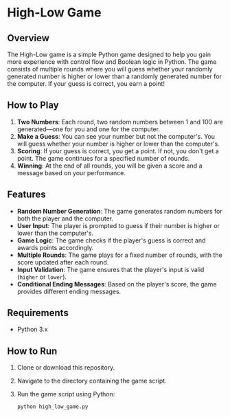 # High-Low Game

## Overview

The High-Low game is a simple Python game designed to help you gain more experience with control flow and Boolean logic in Python. The game consists of multiple rounds where you will guess whether your randomly generated number is higher or lower than a randomly generated number for the computer. If your guess is correct, you earn a point!

## How to Play

1. **Two Numbers**: Each round, two random numbers between 1 and 100 are generated—one for you and one for the computer.
2. **Make a Guess**: You can see your number but not the computer's. You will guess whether your number is higher or lower than the computer's.
3. **Scoring**: If your guess is correct, you get a point. If not, you don't get a point. The game continues for a specified number of rounds.
4. **Winning**: At the end of all rounds, you will be given a score and a message based on your performance.

## Features

- **Random Number Generation**: The game generates random numbers for both the player and the computer.
- **User Input**: The player is prompted to guess if their number is higher or lower than the computer's.
- **Game Logic**: The game checks if the player's guess is correct and awards points accordingly.
- **Multiple Rounds**: The game plays for a fixed number of rounds, with the score updated after each round.
- **Input Validation**: The game ensures that the player's input is valid (`higher` or `lower`).
- **Conditional Ending Messages**: Based on the player's score, the game provides different ending messages.

## Requirements

- Python 3.x

## How to Run

1. Clone or download this repository.
2. Navigate to the directory containing the game script.
3. Run the game script using Python:

   ```bash
   python high_low_game.py
